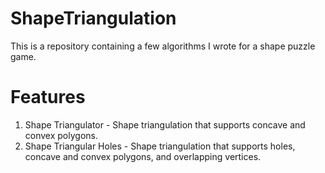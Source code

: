 # ShapeTriangulation

This is a repository containing a few algorithms I wrote for a shape puzzle game.

# Features

1. Shape Triangulator - Shape triangulation that supports concave and convex polygons. 
2. Shape Triangular Holes - Shape triangulation that supports holes, concave and convex polygons, and overlapping vertices.
